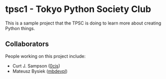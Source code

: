 tpsc1 - Tokyo Python Society Club
=================================

This is a sample project that the TPSC is doing to learn
more about creating Python things.


Collaborators
-------------

People working on this project include:

* Curt J. Sampson ([0cjs](https://github.com/0cjs))
* Mateusz Bysiek ([mbdevpl](https://github.com/mbdevpl))
